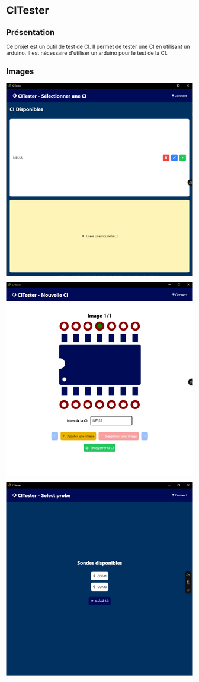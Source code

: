 # CITester

## Présentation

Ce projet est un outil de test de CI. Il permet de tester une CI en utilisant un arduino.
Il est nécessaire d'utiliser un arduino pour le test de la CI.

## Images

![image](./screenshot/main.PNG)

![image](./screenshot/create.PNG)

![image](./screenshot/probe.PNG)